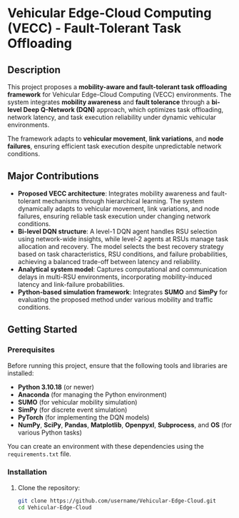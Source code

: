 # Vehicular Edge-Cloud Computing (VECC) - Fault-Tolerant Task Offloading

## Description
This project proposes a **mobility-aware and fault-tolerant task offloading framework** for Vehicular Edge-Cloud Computing (VECC) environments. The system integrates **mobility awareness** and **fault tolerance** through a **bi-level Deep Q-Network (DQN)** approach, which optimizes task offloading, network latency, and task execution reliability under dynamic vehicular environments.

The framework adapts to **vehicular movement**, **link variations**, and **node failures**, ensuring efficient task execution despite unpredictable network conditions.

## Major Contributions
- **Proposed VECC architecture**: Integrates mobility awareness and fault-tolerant mechanisms through hierarchical learning. The system dynamically adapts to vehicular movement, link variations, and node failures, ensuring reliable task execution under changing network conditions.
- **Bi-level DQN structure**: A level-1 DQN agent handles RSU selection using network-wide insights, while level-2 agents at RSUs manage task allocation and recovery. The model selects the best recovery strategy based on task characteristics, RSU conditions, and failure probabilities, achieving a balanced trade-off between latency and reliability.
- **Analytical system model**: Captures computational and communication delays in multi-RSU environments, incorporating mobility-induced latency and link-failure probabilities.
- **Python-based simulation framework**: Integrates **SUMO** and **SimPy** for evaluating the proposed method under various mobility and traffic conditions.

## Getting Started

### Prerequisites
Before running this project, ensure that the following tools and libraries are installed:
- **Python 3.10.18** (or newer)
- **Anaconda** (for managing the Python environment)
- **SUMO** (for vehicular mobility simulation)
- **SimPy** (for discrete event simulation)
- **PyTorch** (for implementing the DQN models)
- **NumPy**, **SciPy**, **Pandas**, **Matplotlib**, **Openpyxl**, **Subprocess**, and **OS** (for various Python tasks)

You can create an environment with these dependencies using the `requirements.txt` file.

### Installation

1. Clone the repository:
   ```bash
   git clone https://github.com/username/Vehicular-Edge-Cloud.git
   cd Vehicular-Edge-Cloud
